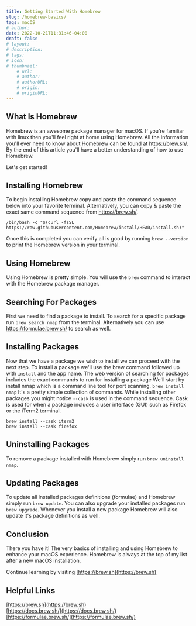 ```yaml
---
title: Getting Started With Homebrew
slug: /homebrew-basics/
tags: macOS
# author: 
date: 2022-10-21T11:31:46-04:00
draft: false
# layout: 
# description: 
# tags: 
# icon: 
# thumbnail: 
    # url: 
    # author: 
    # authorURL: 
    # origin: 
    # originURL: 
---
```



## What Is Homebrew
Homebrew is an awesome package manager for macOS. If you're familiar with linux then you'll feel right at home using Homebrew. All the information you'll ever need to know about Homebrew can be found at https://brew.sh/.  By the end of this article you'll have a better understanding of how to use Homebrew.

Let's get started!

## Installing Homebrew
To begin installing Homebrew copy and paste the command sequence below into your favorite terminal.  Alternatively, you can copy & paste the exact same command sequence from https://brew.sh/.  

`/bin/bash -c "$(curl -fsSL https://raw.githubusercontent.com/Homebrew/install/HEAD/install.sh)" `  

Once this is completed you can verify all is good by running `brew --version` to print the Homebrew version in your terminal.

## Using Homebrew
Using Homebrew is pretty simple. You will use the `brew` command to interact with the Homebrew package manager.

## Searching For Packages
First we need to find a package to install. To search for a specific package run `brew search nmap` from the terminal. Alternatively you can use https://formulae.brew.sh/ to search as well.

## Installing Packages
Now that we have a package we wish to install we can proceed with the next step. To install a package we'll use the brew command followed up with `install` and the app name.  The web version of searching for packages includes the exact commands to run for installing a package
We'll start by install nmap which is a command line tool for port scanning.
`brew install nmap`
It's a pretty simple collection of commands.   While installing other packages you might notice `--cask` is used in the command sequence.  Cask is used for when a package includes a user interface (GUI) such as Firefox or the iTerm2 terminal.  

`brew install --cask iterm2`  
`brew install --cask firefox`

## Uninstalling Packages
To remove a package installed with Homebrew simply run `brew uninstall nmap`. 

## Updating Packages
To update all installed packages definitions (formulae) and Homebrew simply run `brew update`. You can also upgrade your installed packages run `brew upgrade`. Whenever you install a new package Homebrew will also update it's package definitions as well.

## Conclusion
There you have it! The very basics of installing and using Homebrew to enhance your macOS experience. Homebrew is always at the top of my list after a new macOS installation.

Continue learning by visiting [https://brew.sh](https://brew.sh)

## Helpful Links
[https://brew.sh](https://brew.sh)  
[https://docs.brew.sh/](https://docs.brew.sh/)  
[https://formulae.brew.sh/](https://formulae.brew.sh/)
